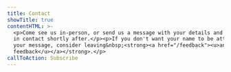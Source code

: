 ```yaml
---
title: Contact
showTitle: true
contentHTML: >-
  <p>Come see us in-person, or send us a message with your details and we'll be
  in contact shortly after.</p><p>If you don't want your name to be attached to
  your message, consider leaving&nbsp;<strong><a href="/feedback"><u>anonymous
  feedback</u></a></strong>.</p>
callToAction: Subscribe
---
```

